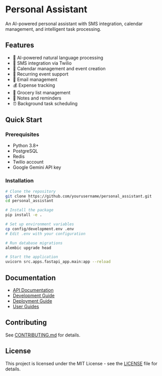 # Personal Assistant

An AI-powered personal assistant with SMS integration, calendar management, and intelligent task processing.

## Features

- 🤖 AI-powered natural language processing
- 📱 SMS integration via Twilio
- 📅 Calendar management and event creation
- 🔄 Recurring event support
- 📧 Email management
- 💰 Expense tracking
- 🛒 Grocery list management
- 📝 Notes and reminders
- ⏰ Background task scheduling

## Quick Start

### Prerequisites

- Python 3.8+
- PostgreSQL
- Redis
- Twilio account
- Google Gemini API key

### Installation

```bash
# Clone the repository
git clone https://github.com/yourusername/personal_assistant.git
cd personal_assistant

# Install the package
pip install -e .

# Set up environment variables
cp config/development.env .env
# Edit .env with your configuration

# Run database migrations
alembic upgrade head

# Start the application
uvicorn src.apps.fastapi_app.main:app --reload
```

## Documentation

- [API Documentation](docs/api/)
- [Development Guide](docs/development/)
- [Deployment Guide](docs/deployment/)
- [User Guides](docs/user_guides/)

## Contributing

See [CONTRIBUTING.md](docs/development/contributing.md) for details.

## License

This project is licensed under the MIT License - see the [LICENSE](LICENSE) file for details.
